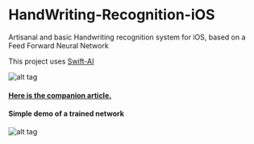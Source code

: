 # HandWriting-Recognition-iOS
Artisanal and basic Handwriting recognition system for iOS, based on a Feed Forward Neural Network

This project uses [Swift-AI](https://github.com/collinhundley/Swift-AI) 

![alt tag](http://curly-braces.org/wp-content/uploads/2016/02/CURLY_BRACES_reseaux_neurones-01-1024x292.png)

#### [Here is the companion article.](http://curly-braces.org/hand-writing-recognition-ios-exp1/)

#### Simple demo of a trained network
![alt tag](/HandWriting-iOS.gif)






